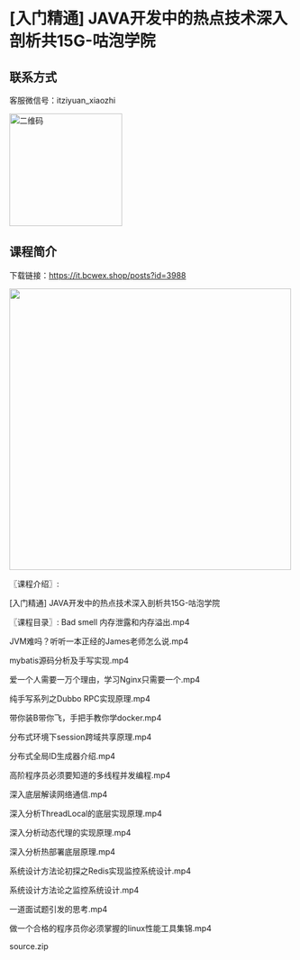 # [入门精通] JAVA开发中的热点技术深入剖析共15G-咕泡学院

## 联系方式

客服微信号：itziyuan_xiaozhi

<img src="https://ziyuanyun.oss-cn-guangzhou.aliyuncs.com/common/20240614073449/666b82192834a.jpg" width="200" height="200" alt="二维码">

## 课程简介

下载链接：https://it.bcwex.shop/posts?id=3988

<img src="https://ziyuanyun.oss-cn-guangzhou.aliyuncs.com/yun/20240515185538/664494aa3ed6e.jpg" width="500" alt="">

  〖课程介绍〗:

 [入门精通] JAVA开发中的热点技术深入剖析共15G-咕泡学院



 〖课程目录〗: Bad smell 内存泄露和内存溢出.mp4

  JVM难吗？听听一本正经的James老师怎么说.mp4

  mybatis源码分析及手写实现.mp4

  爱一个人需要一万个理由，学习Nginx只需要一个.mp4

  纯手写系列之Dubbo RPC实现原理.mp4

  带你装B带你飞，手把手教你学docker.mp4

  分布式环境下session跨域共享原理.mp4

  分布式全局ID生成器介绍.mp4

  高阶程序员必须要知道的多线程并发编程.mp4

  深入底层解读网络通信.mp4

  深入分析ThreadLocal的底层实现原理.mp4

  深入分析动态代理的实现原理.mp4

  深入分析热部署底层原理.mp4

  系统设计方法论初探之Redis实现监控系统设计.mp4

  系统设计方法论之监控系统设计.mp4

  一道面试题引发的思考.mp4

  做一个合格的程序员你必须掌握的linux性能工具集锦.mp4

  source.zip 

  